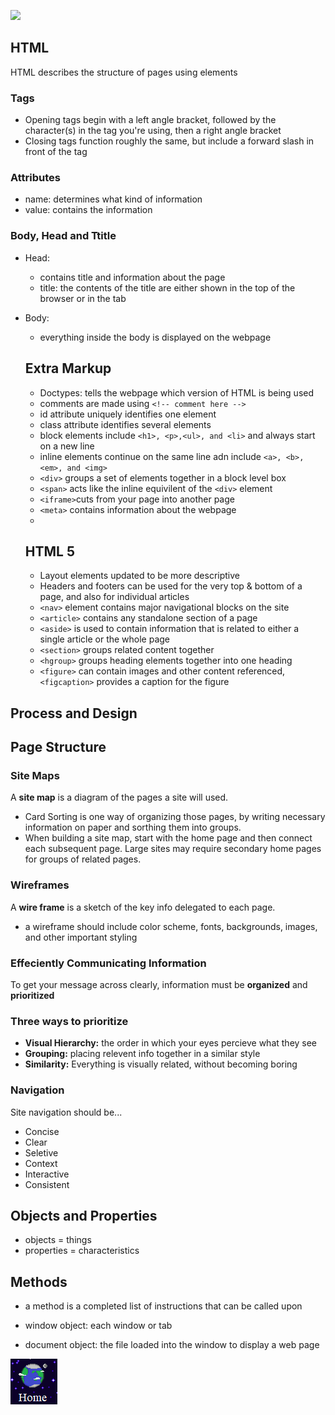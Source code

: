 ![](https://cdn.cnn.com/cnnnext/dam/assets/150103074330-hubble-space-background-2-large-169.jpg)


## HTML

HTML describes the structure of pages using elements

### Tags
- Opening tags begin with a left angle bracket, followed by the character(s) in the tag you're using, then a right angle bracket
- Closing tags function roughly the same, but include a forward slash in front of the tag

### Attributes
- name: determines what kind of information
- value: contains the information

### Body, Head and Ttitle
- Head:
  - contains title and information about the page
  - title: the contents of the title are either shown in the top of the browser or in the tab
- Body:
  - everything inside the body is displayed on the webpage
  
  ## Extra Markup
  - Doctypes: tells the webpage which version of HTML is being used
  - comments are made using `<!-- comment here -->`
  - id attribute uniquely identifies one element
  - class attribute identifies several elements
  - block elements include `<h1>, <p>,<ul>, and <li>` and always start on a new line
  - inline elements continue on the same line adn include `<a>, <b>, <em>, and <img>`
  - `<div>` groups a set of elements together in a block level box
  - `<span>` acts like the inline equivilent of the `<div>` element
  - `<iframe>`cuts from your page into another page
  - `<meta>` contains information about the webpage
  -
  
  ## HTML 5
  - Layout elements updated to be more descriptive
  - Headers and footers can be used for the very top & bottom of a page, and also for individual articles
  -  `<nav>` element contains major navigational blocks on the site
  - `<article>` contains any standalone section of a page
  - `<aside>` is used to contain information that is related to either a single article or the whole page
  - `<section>` groups related content together
  - `<hgroup>` groups heading elements together into one heading
  - `<figure>` can contain images and other content referenced, `<figcaption>` provides a caption for the figure

## Process and Design
## Page Structure

### Site Maps
A **site map** is a diagram of the pages a site will used.
  - Card Sorting is one way of organizing those pages, by writing necessary information on paper and sorthing them into groups.
  - When building a site map, start with the home page and then connect each subsequent page. Large sites may require secondary home pages for groups of related pages.
  
### Wireframes
A **wire frame** is a sketch of the key info delegated to each page.
  - a wireframe should include color scheme, fonts, backgrounds, images, and other important styling
 
### Effeciently Communicating Information
To get your message across clearly, information must be **organized** and **prioritized**
    
### Three ways to prioritize
- **Visual Hierarchy:** the order in which your eyes percieve what they see
- **Grouping:** placing relevent info together in a similar style
- **Similarity:** Everything is visually related, without becoming boring
  
### Navigation
Site navigation should be...
- Concise
- Clear
- Seletive
- Context
- Interactive
- Consistent

## Objects and Properties
- objects = things
- properties = characteristics

## Methods
- a method is a completed list of instructions that can be called upon

- window object: each window or tab
- document object: the file loaded into the window to display a web page

[![Home](https://github.com/Overholtk/reading-notes/blob/master/home%20button.png?raw=true)](https://overholtk.github.io/reading-notes/)
